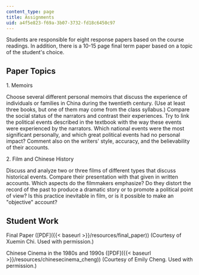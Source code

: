 ```yaml
---
content_type: page
title: Assignments
uid: a4f5e823-f69a-3b07-3732-fd18c6450c97
---
```


Students are responsible for eight response papers based on the course readings. In addition, there is a 10-15 page final term paper based on a topic of the student's choice.

Paper Topics
------------

1\. Memoirs

Choose several different personal memoirs that discuss the experience of individuals or families in China during the twentieth century. (Use at least three books, but one of them may come from the class syllabus.) Compare the social status of the narrators and contrast their experiences. Try to link the political events described in the textbook with the way these events were experienced by the narrators. Which national events were the most significant personally, and which great political events had no personal impact? Comment also on the writers' style, accuracy, and the believability of their accounts.

2\. Film and Chinese History

Discuss and analyze two or three films of different types that discuss historical events. Compare their presentation with that given in written accounts. Which aspects do the filmmakers emphasize? Do they distort the record of the past to produce a dramatic story or to promote a political point of view? Is this practice inevitable in film, or is it possible to make an "objective" account?

Student Work
------------

Final Paper ([PDF]({{< baseurl >}}/resources/final_paper)) (Courtesy of Xuemin Chi. Used with permission.)

Chinese Cinema in the 1980s and 1990s ([PDF]({{< baseurl >}}/resources/chinesecinema_cheng)) (Courtesy of Emily Cheng. Used with permission.)